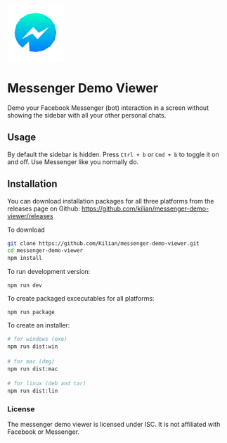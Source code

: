 <img src="assets/img/me.128.png">

# Messenger Demo Viewer
Demo your Facebook Messenger (bot) interaction in a screen without showing the sidebar with all your other personal chats.

## Usage
By default the sidebar is hidden. Press `Ctrl + b` or `Cmd + b` to toggle it on and off. Use Messenger like you normally do.

## Installation
You can download installation packages for all three platforms from the releases page on Github: https://github.com/kilian/messenger-demo-viewer/releases

To download

```sh
git clone https://github.com/Kilian/messenger-demo-viewer.git
cd messenger-demo-viewer
npm install
```

To run development version:
```
npm run dev
```

To create packaged excecutables for all platforms:
```
npm run package
```

To create an installer:
```sh
# for windows (exe)
npm run dist:win

# for mac (dmg)
npm run dist:mac

# for linux (deb and tar)
npm run dist:lin
```


### License
The messenger demo viewer is licensed under ISC. It is not affiliated with Facebook or Messenger.
